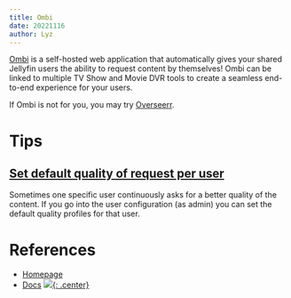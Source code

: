 ```yaml
---
title: Ombi
date: 20221116
author: Lyz
---
```


[Ombi](https://ombi.io/) is a self-hosted web application that automatically
gives your shared Jellyfin users the ability to request content by themselves!
Ombi can be linked to multiple TV Show and Movie DVR tools to create a seamless
end-to-end experience for your users.

If Ombi is not for you, you may try [Overseerr](https://overseerr.dev/).

# Tips

## [Set default quality of request per user](https://docs.ombi.app/guides/usermanagement/#quality-root-path-preferences)

Sometimes one specific user continuously asks for a better quality of the content. If you go into the user configuration (as admin) you can set the default quality profiles for that user.

# References

- [Homepage](https://ombi.io/)
- [Docs](https://docs.ombi.app/guides/installation/)
[![](not-by-ai.svg){: .center}](https://notbyai.fyi)
